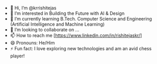 - 👋 Hi, I’m @krrishitejas
- 👀 I’m interested in Building the Future with AI & Design
- 🌱 I’m currently learning B.Tech. Computer Science and Engineering (Artificial Intelligence and Machine Learning)
- 💞️ I’m looking to collaborate on ...
- 📫 How to reach me [https://www.linkedin.com/in/rishitejaskr/]
- 😄 Pronouns: He/Him
- ⚡ Fun fact: I love exploring new technologies and am an avid chess player!

<!---
krrishitejas/krrishitejas is a ✨ special ✨ repository because its `README.md` (this file) appears on your GitHub profile.
You can click the Preview link to take a look at your changes.
--->
